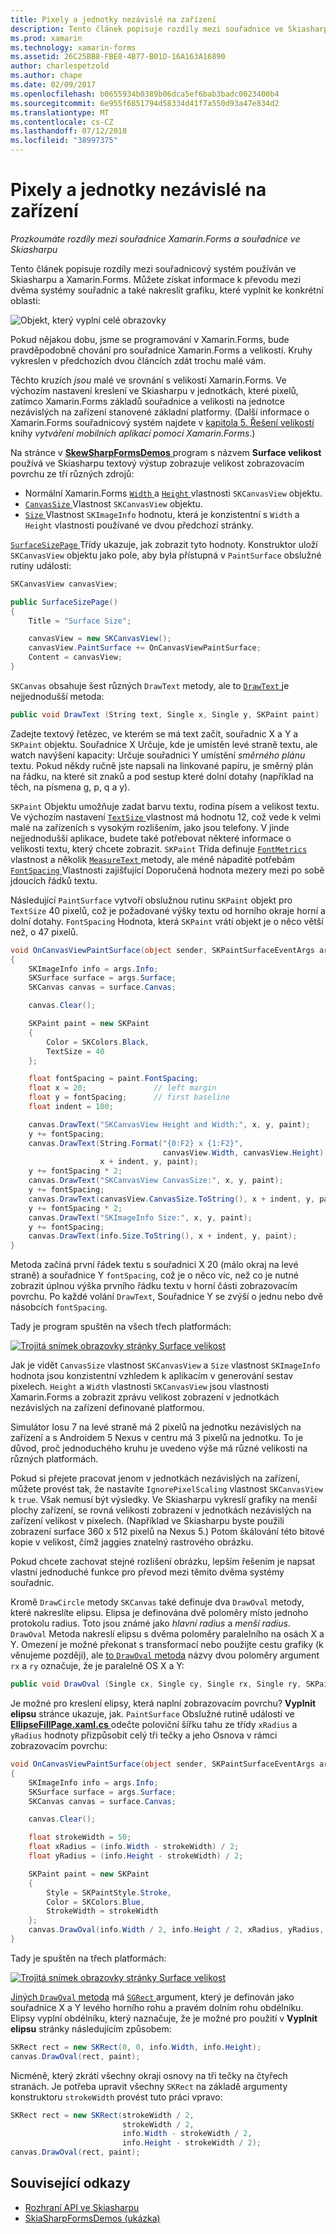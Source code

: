 ```yaml
---
title: Pixely a jednotky nezávislé na zařízení
description: Tento článek popisuje rozdíly mezi souřadnice ve Skiasharpu a souřadnice Xamarin.Forms a ukazuje to se vzorovým kódem.
ms.prod: xamarin
ms.technology: xamarin-forms
ms.assetid: 26C25BB8-FBE8-4B77-B01D-16A163A16890
author: charlespetzold
ms.author: chape
ms.date: 02/09/2017
ms.openlocfilehash: b0655934b0389b06dca5ef6bab3badc0023400b4
ms.sourcegitcommit: 6e955f6851794d58334d41f7a550d93a47e834d2
ms.translationtype: MT
ms.contentlocale: cs-CZ
ms.lasthandoff: 07/12/2018
ms.locfileid: "38997375"
---
```

# <a name="pixels-and-device-independent-units"></a>Pixely a jednotky nezávislé na zařízení

_Prozkoumáte rozdíly mezi souřadnice Xamarin.Forms a souřadnice ve Skiasharpu_

Tento článek popisuje rozdíly mezi souřadnicový systém používán ve Skiasharpu a Xamarin.Forms. Můžete získat informace k převodu mezi dvěma systémy souřadnic a také nakreslit grafiku, které vyplnit ke konkrétní oblasti:

![](pixels-images/screenfillexample.png "Objekt, který vyplní celé obrazovky")

Pokud nějakou dobu, jsme se programování v Xamarin.Forms, bude pravděpodobně chování pro souřadnice Xamarin.Forms a velikostí. Kruhy vykreslen v předchozích dvou článcích zdát trochu malé vám.

Těchto kruzích *jsou* malé ve srovnání s velikostí Xamarin.Forms. Ve výchozím nastavení kreslení ve Skiasharpu v jednotkách, které pixelů, zatímco Xamarin.Forms základů souřadnice a velikosti na jednotce nezávislých na zařízení stanovené základní platformy. (Další informace o Xamarin.Forms souřadnicový systém najdete v [kapitola 5. Řešení velikostí](~/xamarin-forms/creating-mobile-apps-xamarin-forms/summaries/chapter05.md) knihy *vytváření mobilních aplikací pomocí Xamarin.Forms*.)

Na stránce v [ **SkewSharpFormsDemos** ](https://developer.xamarin.com/samples/xamarin-forms/SkiaSharpForms/Demos/) program s názvem **Surface velikost** používá ve Skiasharpu textový výstup zobrazuje velikost zobrazovacím povrchu ze tří různých zdrojů:

- Normální Xamarin.Forms [ `Width` ](xref:Xamarin.Forms.VisualElement.Width) a [ `Height` ](xref:Xamarin.Forms.VisualElement.Height) vlastnosti `SKCanvasView` objektu.
- [ `CanvasSize` ](https://developer.xamarin.com/api/property/SkiaSharp.Views.Forms.SKCanvasView.CanvasSize/) Vlastnost `SKCanvasView` objektu.
- [ `Size` ](https://developer.xamarin.com/api/property/SkiaSharp.SKImageInfo.Size/) Vlastnost `SKImageInfo` hodnotu, která je konzistentní s `Width` a `Height` vlastnosti používané ve dvou předchozí stránky.

[ `SurfaceSizePage` ](https://github.com/xamarin/xamarin-forms-samples/blob/master/SkiaSharpForms/Demos/Demos/SkiaSharpFormsDemos/Basics/SurfaceSizePage.cs) Třídy ukazuje, jak zobrazit tyto hodnoty. Konstruktor uloží `SKCanvasView` objektu jako pole, aby byla přístupná v `PaintSurface` obslužné rutiny události:

```csharp
SKCanvasView canvasView;

public SurfaceSizePage()
{
    Title = "Surface Size";

    canvasView = new SKCanvasView();
    canvasView.PaintSurface += OnCanvasViewPaintSurface;
    Content = canvasView;
}
```

`SKCanvas` obsahuje šest různých `DrawText` metody, ale to [ `DrawText` ](https://developer.xamarin.com/api/member/SkiaSharp.SKCanvas.DrawText/p/System.String/System.Single/System.Single/SkiaSharp.SKPaint/) je nejjednodušší metoda:

```csharp
public void DrawText (String text, Single x, Single y, SKPaint paint)
```

Zadejte textový řetězec, ve kterém se má text začít, souřadnic X a Y a `SKPaint` objektu. Souřadnice X Určuje, kde je umístěn levé straně textu, ale watch navýšení kapacity: Určuje souřadnici Y umístění *směrného plánu* textu. Pokud někdy ručně jste napsali na linkované papíru, je směrný plán na řádku, na které sit znaků a pod sestup které dolní dotahy (například na těch, na písmena g, p, q a y).

`SKPaint` Objektu umožňuje zadat barvu textu, rodina písem a velikost textu. Ve výchozím nastavení [ `TextSize` ](https://developer.xamarin.com/api/property/SkiaSharp.SKPaint.TextSize/) vlastnost má hodnotu 12, což vede k velmi malé na zařízeních s vysokým rozlišením, jako jsou telefony. V jinde nejjednodušší aplikace, budete také potřebovat některé informace o velikosti textu, který chcete zobrazit. `SKPaint` Třída definuje [ `FontMetrics` ](https://developer.xamarin.com/api/property/SkiaSharp.SKPaint.FontMetrics/) vlastnost a několik [ `MeasureText` ](https://developer.xamarin.com/api/member/SkiaSharp.SKPaint.MeasureText/p/System.String/) metody, ale méně nápadité potřebám [ `FontSpacing` ](https://developer.xamarin.com/api/property/SkiaSharp.SKPaint.FontSpacing/) Vlastnosti zajišťující Doporučená hodnota mezery mezi po sobě jdoucích řádků textu.

Následující `PaintSurface` vytvoří obslužnou rutinu `SKPaint` objekt pro `TextSize` 40 pixelů, což je požadované výšky textu od horního okraje horní a dolní dotahy. `FontSpacing` Hodnota, která `SKPaint` vrátí objekt je o něco větší než, o 47 pixelů.

```csharp
void OnCanvasViewPaintSurface(object sender, SKPaintSurfaceEventArgs args)
{
    SKImageInfo info = args.Info;
    SKSurface surface = args.Surface;
    SKCanvas canvas = surface.Canvas;

    canvas.Clear();

    SKPaint paint = new SKPaint
    {
        Color = SKColors.Black,
        TextSize = 40
    };

    float fontSpacing = paint.FontSpacing;
    float x = 20;               // left margin
    float y = fontSpacing;      // first baseline
    float indent = 100;

    canvas.DrawText("SKCanvasView Height and Width:", x, y, paint);
    y += fontSpacing;
    canvas.DrawText(String.Format("{0:F2} x {1:F2}",
                                  canvasView.Width, canvasView.Height),
                    x + indent, y, paint);
    y += fontSpacing * 2;
    canvas.DrawText("SKCanvasView CanvasSize:", x, y, paint);
    y += fontSpacing;
    canvas.DrawText(canvasView.CanvasSize.ToString(), x + indent, y, paint);
    y += fontSpacing * 2;
    canvas.DrawText("SKImageInfo Size:", x, y, paint);
    y += fontSpacing;
    canvas.DrawText(info.Size.ToString(), x + indent, y, paint);
}
```

Metoda začíná první řádek textu s souřadnici X 20 (málo okraj na levé straně) a souřadnice Y `fontSpacing`, což je o něco víc, než co je nutné zobrazit úplnou výška prvního řádku textu v horní části zobrazovacím povrchu. Po každé volání `DrawText`, Souřadnice Y se zvýší o jednu nebo dvě násobcích `fontSpacing`.

Tady je program spuštěn na všech třech platformách:

[![](pixels-images/surfacesize-small.png "Trojitá snímek obrazovky stránky Surface velikost")](pixels-images/surfacesize-large.png#lightbox "Trojitá snímek Surface velikost stránky")

Jak je vidět `CanvasSize` vlastnost `SKCanvasView` a `Size` vlastnost `SKImageInfo` hodnota jsou konzistentní vzhledem k aplikacím v generování sestav pixelech. `Height` a `Width` vlastnosti `SKCanvasView` jsou vlastnosti Xamarin.Forms a zobrazit zprávu velikost zobrazení v jednotkách nezávislých na zařízení definované platformou.

Simulátor Iosu 7 na levé straně má 2 pixelů na jednotku nezávislých na zařízení a s Androidem 5 Nexus v centru má 3 pixelů na jednotku. To je důvod, proč jednoduchého kruhu je uvedeno výše má různé velikosti na různých platformách.

Pokud si přejete pracovat jenom v jednotkách nezávislých na zařízení, můžete provést tak, že nastavíte `IgnorePixelScaling` vlastnost `SKCanvasView` k `true`. Však nemusí být výsledky. Ve Skiasharpu vykreslí grafiky na menší plochy zařízení, se rovná velikosti zobrazení v jednotkách nezávislých na zařízení velikost v pixelech. (Například ve Skiasharpu byste použili zobrazení surface 360 x 512 pixelů na Nexus 5.) Potom škálování této bitové kopie v velikost, čímž jaggies znatelný rastrového obrázku.

Pokud chcete zachovat stejné rozlišení obrázku, lepším řešením je napsat vlastní jednoduché funkce pro převod mezi těmito dvěma systémy souřadnic.

Kromě `DrawCircle` metody `SKCanvas` také definuje dva `DrawOval` metody, které nakreslíte elipsu. Elipsa je definována dvě poloměry místo jednoho protokolu radius. Toto jsou známé jako *hlavní radius* a *menší radius*. `DrawOval` Metoda nakreslí elipsu s dvěma poloměry paralelního na osách X a Y. Omezení je možné překonat s transformací nebo použijte cestu grafiky (k věnujeme později), ale [to `DrawOval` metoda](https://developer.xamarin.com/api/member/SkiaSharp.SKCanvas.DrawOval/p/System.Single/System.Single/System.Single/System.Single/SkiaSharp.SKPaint/) názvy dvou poloměry argument `rx` a `ry` označuje, že je paralelně OS X a Y:

```csharp
public void DrawOval (Single cx, Single cy, Single rx, Single ry, SKPaint paint)
```

Je možné pro kreslení elipsy, která naplní zobrazovacím povrchu? **Vyplnit elipsu** stránce ukazuje, jak. `PaintSurface` Obslužné rutině událostí ve [ **EllipseFillPage.xaml.cs** ](https://github.com/xamarin/xamarin-forms-samples/blob/master/SkiaSharpForms/Demos/Demos/SkiaSharpFormsDemos/Basics/EllipseFillPage.xaml.cs) odečte poloviční šířku tahu ze třídy `xRadius` a `yRadius` hodnoty přizpůsobit celý tři tečky a jeho Osnova v rámci zobrazovacím povrchu:

```csharp
void OnCanvasViewPaintSurface(object sender, SKPaintSurfaceEventArgs args)
{
    SKImageInfo info = args.Info;
    SKSurface surface = args.Surface;
    SKCanvas canvas = surface.Canvas;

    canvas.Clear();

    float strokeWidth = 50;
    float xRadius = (info.Width - strokeWidth) / 2;
    float yRadius = (info.Height - strokeWidth) / 2;

    SKPaint paint = new SKPaint
    {
        Style = SKPaintStyle.Stroke,
        Color = SKColors.Blue,
        StrokeWidth = strokeWidth
    };
    canvas.DrawOval(info.Width / 2, info.Height / 2, xRadius, yRadius, paint);
}
```

Tady je spuštěn na třech platformách:

[![](pixels-images/ellipsefill-small.png "Trojitá snímek obrazovky stránky Surface velikost")](pixels-images/ellipsefill-large.png#lightbox "Trojitá snímek Surface velikost stránky")

[Jiných `DrawOval` metoda](https://developer.xamarin.com/api/member/SkiaSharp.SKCanvas.DrawOval/p/SkiaSharp.SKRect/SkiaSharp.SKPaint/) má [ `SGRect` ](https://developer.xamarin.com/api/type/SkiaSharp.SKRect/) argument, který je definován jako souřadnice X a Y levého horního rohu a pravém dolním rohu obdélníku. Elipsy vyplní obdélníku, který naznačuje, že je možné pro použití v **Vyplnit elipsu** stránky následujícím způsobem:

```csharp
SKRect rect = new SKRect(0, 0, info.Width, info.Height);
canvas.DrawOval(rect, paint);
```

Nicméně, který zkrátí všechny okraji osnovy na tři tečky na čtyřech stranách. Je potřeba upravit všechny `SKRect` na základě argumenty konstruktoru `strokeWidth` provést tuto práci vpravo:

```csharp
SKRect rect = new SKRect(strokeWidth / 2,
                         strokeWidth / 2,
                         info.Width - strokeWidth / 2,
                         info.Height - strokeWidth / 2);
canvas.DrawOval(rect, paint);
```


## <a name="related-links"></a>Související odkazy

- [Rozhraní API ve Skiasharpu](https://developer.xamarin.com/api/root/SkiaSharp/)
- [SkiaSharpFormsDemos (ukázka)](https://developer.xamarin.com/samples/xamarin-forms/SkiaSharpForms/Demos/)
